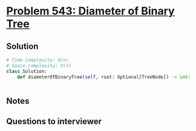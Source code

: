 # [Problem 543: Diameter of Binary Tree](https://leetcode.com/problems/diameter-of-binary-tree/)

## Solution

```py
# Time complexity: O(n)
# Space complexity: O(n)
class Solution:
    def diameterOfBinaryTree(self, root: Optional[TreeNode]) -> int:



```

## Notes

## Questions to interviewer
